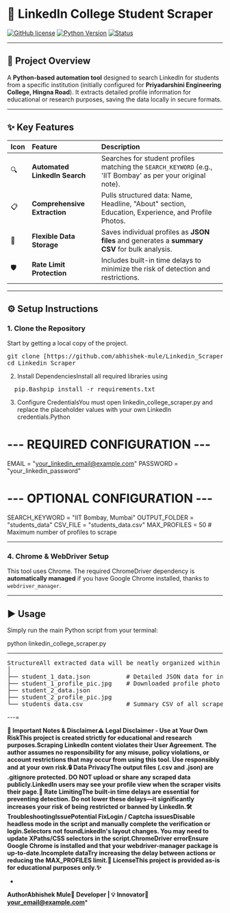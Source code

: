 # 🚀 LinkedIn College Student Scraper

[![GitHub license](https://img.shields.io/badge/License-Educational-blue.svg)](LICENSE)
[![Python Version](https://img.shields.io/badge/Python-3.x-informational.svg)](https://www.python.org/)
[![Status](https://img.shields.io/badge/Status-Working-brightgreen.svg)]()

---

## 🎯 Project Overview

A **Python-based automation tool** designed to search LinkedIn for students from a specific institution (initially configured for **Priyadarshini Engineering College, Hingna Road**). It extracts detailed profile information for educational or research purposes, saving the data locally in secure formats.

---

## ✨ Key Features

| Icon | Feature | Description |
| :--- | :--- | :--- |
| 🔍 | **Automated LinkedIn Search** | Searches for student profiles matching the `SEARCH_KEYWORD` (e.g., 'IIT Bombay' as per your original note). |
| 📋 | **Comprehensive Extraction** | Pulls structured data: Name, Headline, "About" section, Education, Experience, and Profile Photos. |
| 💾 | **Flexible Data Storage** | Saves individual profiles as **JSON files** and generates a **summary CSV** for bulk analysis. |
| 🛡️ | **Rate Limit Protection** | Includes built-in time delays to minimize the risk of detection and restrictions. |

---

## ⚙️ Setup Instructions

### 1. Clone the Repository
Start by getting a local copy of the project.


<pre>
git clone [https://github.com/abhishek-mule/Linkedin_Scraper.git](https://github.com/abhishek-mule/Linkedin_Scraper.git)
cd Linkedin_Scraper
</pre>

2. Install DependenciesInstall all required libraries using 
<pre>
  pip.Bashpip install -r requirements.txt
</pre>


3. Configure CredentialsYou must open linkedin_college_scraper.py and replace the placeholder values with your own LinkedIn credentials.Python




# --- REQUIRED CONFIGURATION ---
EMAIL = "your_linkedin_email@example.com"
PASSWORD = "your_linkedin_password"


# --- OPTIONAL CONFIGURATION ---
SEARCH_KEYWORD = "IIT Bombay, Mumbai"
OUTPUT_FOLDER = "students_data"
CSV_FILE = "students_data.csv"
MAX_PROFILES = 50 # Maximum number of profiles to scrape



---

### 4. Chrome & WebDriver Setup
This tool uses Chrome. The required ChromeDriver dependency is **automatically managed** if you have Google Chrome installed, thanks to `webdriver_manager`.

---

## ▶️ Usage

Simply run the main Python script from your terminal:


python linkedin_college_scraper.py



---


<pre>
StructureAll extracted data will be neatly organized within the students_data/ folder (or whatever you set for OUTPUT_FOLDER).Bashstudents_data/
│
├── student_1_data.json          # Detailed JSON data for individual profile
├── student_1_profile_pic.jpg    # Downloaded profile photo
├── student_2_data.json
├── student_2_profile_pic.jpg
└── students_data.csv            # Summary CSV of all scraped profiles
</pre>

---=

**🛑 Important Notes & Disclaimer⚠️ Legal Disclaimer - Use at Your Own RiskThis project is created strictly for educational and research purposes.Scraping LinkedIn content violates their User Agreement. The author assumes no responsibility for any misuse, policy violations, or account restrictions that may occur from using this tool. Use responsibly and at your own risk.🔒 Data PrivacyThe output files (.csv and .json) are .gitignore protected. DO NOT upload or share any scraped data publicly.LinkedIn users may see your profile view when the scraper visits their page.🐢 Rate LimitingThe built-in time delays are essential for preventing detection. Do not lower these delays—it significantly increases your risk of being restricted or banned by LinkedIn.🛠 TroubleshootingIssuePotential FixLogin / Captcha issuesDisable headless mode in the script and manually complete the verification or login.Selectors not foundLinkedIn's layout changes. You may need to update XPaths/CSS selectors in the script.ChromeDriver errorEnsure Google Chrome is installed and that your webdriver-manager package is up-to-date.Incomplete dataTry increasing the delay between actions or reducing the MAX_PROFILES limit.🧾 LicenseThis project is provided as-is for educational purposes only.✨**

*
****AuthorAbhishek Mule💼 Developer | 💡 Innovator📧 your_email@example.com*****









